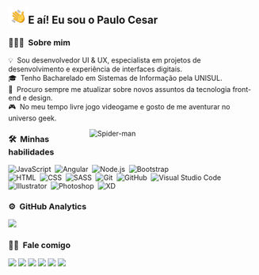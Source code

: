 <img alt="Hand Wave" src="./assets/Hand%20Wave.gif" width='40' align="left"/><h2>E aí! Eu sou o Paulo Cesar</h2>

<!-- ## 👋 &nbsp;Hey there! I'm Aditya -->

### 👨🏻‍💻 &nbsp;Sobre mim

💡 &nbsp;Sou desenvolvedor UI & UX, especialista em projetos de desenvolvimento e experiência de interfaces digitais.\
🎓 &nbsp;Tenho Bacharelado em Sistemas de Informação pela UNISUL.\
📖 &nbsp;Procuro sempre me atualizar sobre novos assuntos da tecnologia front-end e design.\
🎮 &nbsp;No meu tempo livre jogo videogame e gosto de me aventurar no universo geek.

<img alt="Spider-man" src="https://c.tenor.com/re45Bjr1uEwAAAAC/spider-man-we-dont-need-the-monitor.gif" align="right"  width='340'/>

### 🛠 &nbsp;Minhas habilidades

![JavaScript](https://img.shields.io/badge/-JavaScript-05122A?style=flat&logo=javascript)&nbsp;
![Angular](https://img.shields.io/badge/-Angular-05122A?style=flat&logo=angular)&nbsp;
![Node.js](https://img.shields.io/badge/-Node.js-05122A?style=flat&logo=node.js)&nbsp;
![Bootstrap](https://img.shields.io/badge/-Bootstrap-05122A?style=flat&logo=bootstrap&logoColor=563D7C)\
![HTML](https://img.shields.io/badge/-HTML-05122A?style=flat&logo=HTML5)&nbsp;
![CSS](https://img.shields.io/badge/-CSS-05122A?style=flat&logo=CSS3&logoColor=1572B6)&nbsp;
![SASS](https://img.shields.io/badge/-SASS-05122A?style=flat&logo=SASS)&nbsp;
![Git](https://img.shields.io/badge/-Git-05122A?style=flat&logo=git)&nbsp;
![GitHub](https://img.shields.io/badge/-GitHub-05122A?style=flat&logo=github)&nbsp;
![Visual Studio Code](https://img.shields.io/badge/-Visual%20Studio%20Code-05122A?style=flat&logo=visual-studio-code&logoColor=007ACC)&nbsp;
![Illustrator](https://img.shields.io/badge/-Illustrator-05122A?style=flat&logo=adobe-illustrator)&nbsp;
![Photoshop](https://img.shields.io/badge/-Photoshop-05122A?style=flat&logo=adobe-photoshop)&nbsp;
![XD](https://img.shields.io/badge/-XD-05122A?style=flat&logo=adobe-xd)

### ⚙️ &nbsp;GitHub Analytics

<p align="left">
<a href="https://github.com/paulocesarjr">
  <img height="180em" src="https://github-readme-stats-eight-theta.vercel.app/api?username=paulocesarjr&show_icons=true&theme=algolia&include_all_commits=true&count_private=true"/>
  <!-- <img height="180em" src="https://github-readme-stats-eight-theta.vercel.app/api/top-langs/?username=paulocesarjr&layout=compact&langs_count=8&theme=algolia"/> -->
</a>
</p>

### 🤝🏻 &nbsp;Fale comigo

<p align="left">
<a href="https://www.linkedin.com/in/paulo-cesar-prado-jr/"><img src="https://img.shields.io/badge/-Paulo%20Cesar%20Jr-0077B5?style=flat&logo=Linkedin&logoColor=white"/></a>
<a href="mailto:paulocesarrosajr@gmail.com"><img src="https://img.shields.io/badge/-paulocesarrosajr@gmail.com-D14836?style=flat&logo=Gmail&logoColor=white"/></a>
<a href="https://twitter.com/tainhaplay"><img src="https://img.shields.io/badge/-@paulinhopradojr-1c9bef?style=flat&logo=Twitter&logoColor=white"/></a>
<a href="https://www.instagram.com/paulinhopradojr/"><img src="https://img.shields.io/badge/-@paulinhopradojr-E4405F?style=flat&logo=Instagram&logoColor=white"/></a>
<a><img src="https://img.shields.io/badge/-tainhaplay-0070d1?style=flat&logo=Playstation&logoColor=white"/></a>
<a href="https://facebook.com/paulocesar.prado.56"><img src="https://img.shields.io/badge/-@paulocesar.prado.56-1877F2?style=flat&logo=Facebook&logoColor=white"/></a>
</p>
